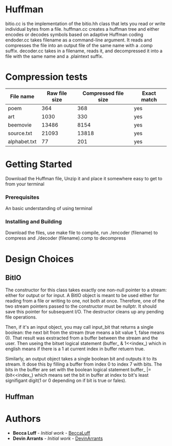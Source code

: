# Huffman
bitio.cc is the implementation of the bitio.hh class that lets you read or write individual bytes from a file.
huffman.cc creates a huffman tree and either encodes or decodes symbols based on adaptive Huffman coding
endoder.cc takes filename as a command-line argument. It reads and compresses the file into an output file of
the same name with a .comp suffix.
decoder.cc takes in a filename, reads it, and decompressed it into a file with 
the same name and a .plaintext suffix. 

# Compression tests 
|File name|Raw file size|Compressed file size|Exact match|
|---|---|---|--- | 
|poem|364|368|yes| 
|art|1030|330|yes|
|beemovie|13486|8154 | yes|
|source.txt| 21093|13818|yes|
|alphabet.txt|77|201|yes|

# Getting Started

Download the Huffman file, Unzip it and place it somewhere easy to get to from your terminal

### Prerequisites

An basic understanding of using terminal

### Installing and Building

Download the files, use make file to compile, run ./encoder (filename) to compress and ./decoder (filename).comp to decompress
# Design Choices
## BitIO
The constructor for this class takes exactly one non-null pointer to a stream: either for output or for input. A BitIO object is meant to be used either for reading from a file or writing to one, not both at once. Therefore, one of the two stream pointers passed to the constructor must be nullptr. It should save this pointer for subsequent I/O. The destructor cleans up any pending file operations.

Then, if it's an input object, you may call input_bit that returns a single boolean: the next bit from the stream (true means a bit value 1, false means 0). That result was exstracted from a buffer between the stream and the user. Then useing the bitset logical statement (buffer_ & 1<<index_) which in english means if there is a 1 at current index in buffer retuern true.

Similarly, an output object takes a single boolean bit and outputs it to its stream. It dose this by filling a buffer from index 0 to index 7 with bits. The bits in the buffer are set with the boolean logical statement buffer_ |= (bit<<index_) which means set the bit in buffer at index to bit's least signifigant digit(1 or 0 depending on if bit is true or fales).
## Huffman

# Authors

* **Becca Luff** - *Initial work* - [BeccaLuff](https://github.com/BeccaLuff)
* **Devin Arrants** - *Initial work* - [DevinArrants](https://github.com/DevinArrants)

